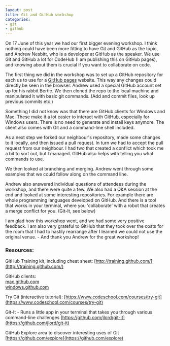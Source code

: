 ```yaml
---
layout: post
title: Git and GitHub workshop
categories:
- git
- github
---
```


On 17 June of this year we had our first bigger evening workshop. I think nothing could have been more fitting to have Git and GitHub as the topic, and Andrew Nesbitt, who is a developer at GitHub as the speaker. We use Git and GitHub a lot for CodeHub (I am publishing this on GitHub pages), and knowing about them is crucial if you want to collaborate on code. 

The first thing we did in the workshop was to set up a GitHub repository for each us to use for a [GitHub pages](https://pages.github.com/) website. This way any changes could directly be seen in the browser. Andrew used a special GitHub account set up for his rabbit Bertie. We then cloned the repo to the local machine and manipulated it with basic git commands. (Add and commit files, look up previous commits etc.)

Something I did not know was that there are GitHub clients for Windows and Mac. These make it a lot easier to interact with GitHub, especially for Windows users. There is no need to generate and install keys anymore. The client also comes with Git and a command-line shell included. 

As a next step we forked our neighbour's repository, made some changes to it locally, and then issued a pull request. In turn we had to accept the pull request from our neighbour. I had two that created a conflict which took me a bit to sort out, but I managed. GitHub also helps with telling you what commands to use. 

We then looked at branching and merging. Andrew went through some examples that we could follow along on the command line. 

Andrew also answered individual questions of attendees during the workshop, and there were quite a few. We also had a Q&amp;A session at the end and looked at some interesting repositories. For example there are whole programming languages developed on GitHub. And there is a tool that works in your terminal, where you 'collaborate' with a robot that creates a merge conflict for you. (Git-It, see below)

I am glad how this workshop went, and we had some very positive feedback. I am also very grateful to GitHub that they took over the costs for the room that I had to hastily rearrange after I learned we could not use the original venue. - And thank you Andrew for the great workshop! 


### Resources: 

GitHub Training kit, including cheat sheet: [http://training.github.com/](http://training.github.com/)

GitHub clients: <br />
[mac.github.com](http://mac.github.com) <br />
[windows.github.com](http://windows.github.com)

Try Git (interactive tutorial): [https://www.codeschool.com/courses/try-git](https://www.codeschool.com/courses/try-git)

Git-It - Runs a little app in your terminal that takes you through various command-line challenges [https://github.com/jlord/git-it](https://github.com/jlord/git-it)

GitHub Explore area to discover interesting uses of Git [https://github.com/explore](https://github.com/explore)

